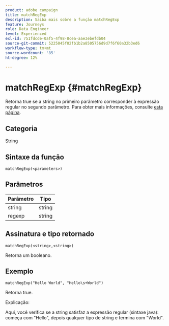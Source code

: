 ```yaml
---
product: adobe campaign
title: matchRegExp
description: Saiba mais sobre a função matchRegExp
feature: Journeys
role: Data Engineer
level: Experienced
exl-id: 751fdcde-0af5-4f98-8cea-aae3ebefdb04
source-git-commit: 5225045f02fb1b2a8505756d9d7f6f60a32b3ed6
workflow-type: tm+mt
source-wordcount: '85'
ht-degree: 12%

---
```


# matchRegExp {#matchRegExp}

Retorna true se a string no primeiro parâmetro corresponder à expressão regular no segundo parâmetro. Para obter mais informações, consulte [esta página](https://docs.oracle.com/javase/7/docs/api/java/util/regex/Pattern.html).

## Categoria

String

## Sintaxe da função

`matchRegExp(<parameters>)`

## Parâmetros

| Parâmetro | Tipo |
|--- |--- |
| string | string |
| regexp | string |

## Assinatura e tipo retornado

`matchRegExp(<string>,<string>)`

Retorna um booleano.

## Exemplo

`matchRegExp("Hello World", "Hello\s+World")`

Retorna true.

Explicação:

Aqui, você verifica se a string satisfaz a expressão regular (sintaxe java): começa com &quot;Hello&quot;, depois qualquer tipo de string e termina com &quot;World&quot;.
